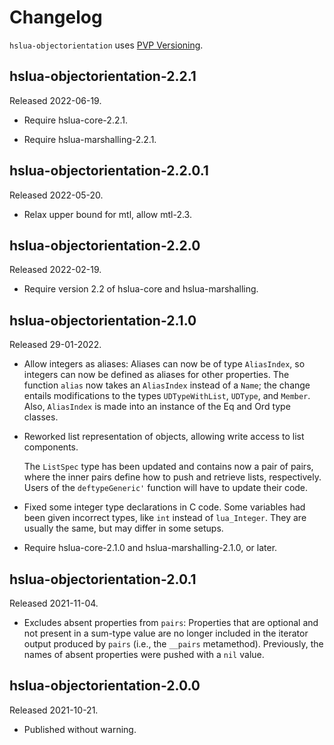 # Changelog

`hslua-objectorientation` uses [PVP Versioning][].

## hslua-objectorientation-2.2.1

Released 2022-06-19.

-   Require hslua-core-2.2.1.

-   Require hslua-marshalling-2.2.1.

## hslua-objectorientation-2.2.0.1

Released 2022-05-20.

-   Relax upper bound for mtl, allow mtl-2.3.

## hslua-objectorientation-2.2.0

Released 2022-02-19.

-   Require version 2.2 of hslua-core and hslua-marshalling.

## hslua-objectorientation-2.1.0

Released 29-01-2022.

-   Allow integers as aliases: Aliases can now be of type
    `AliasIndex`, so integers can now be defined as aliases for
    other properties. The function `alias` now takes an
    `AliasIndex` instead of a `Name`; the change entails
    modifications to the types `UDTypeWithList`, `UDType`, and
    `Member`. Also, `AliasIndex` is made into an instance of the
    Eq and Ord type classes.

-   Reworked list representation of objects, allowing write access
    to list components.

    The `ListSpec` type has been updated and contains now a pair
    of pairs, where the inner pairs define how to push and
    retrieve lists, respectively. Users of the `deftypeGeneric'`
    function will have to update their code.

-   Fixed some integer type declarations in C code. Some variables
    had been given incorrect types, like `int` instead of
    `lua_Integer`. They are usually the same, but may differ in
    some setups.

-   Require hslua-core-2.1.0 and hslua-marshalling-2.1.0, or
    later.

## hslua-objectorientation-2.0.1

Released 2021-11-04.

-   Excludes absent properties from `pairs`: Properties that are
    optional and not present in a sum-type value are no longer
    included in the iterator output produced by `pairs` (i.e., the
    `__pairs` metamethod). Previously, the names of absent
    properties were pushed with a `nil` value.

## hslua-objectorientation-2.0.0

Released 2021-10-21.

-   Published without warning.

  [PVP Versioning]: https://pvp.haskell.org
